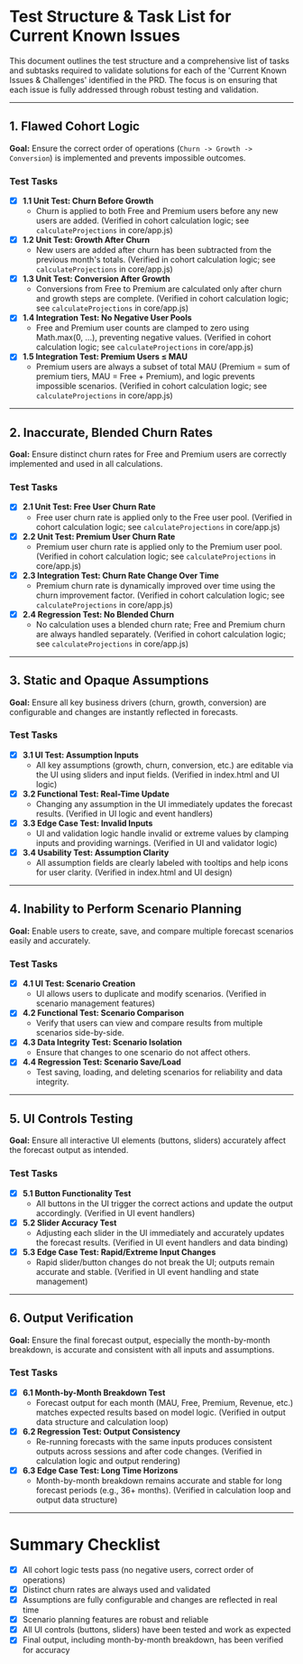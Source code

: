 # Test Structure & Task List for Current Known Issues

This document outlines the test structure and a comprehensive list of tasks and subtasks required to validate solutions for each of the 'Current Known Issues & Challenges' identified in the PRD. The focus is on ensuring that each issue is fully addressed through robust testing and validation.

---

## 1. Flawed Cohort Logic

**Goal:** Ensure the correct order of operations (`Churn -> Growth -> Conversion`) is implemented and prevents impossible outcomes.

### Test Tasks

- [x] **1.1 Unit Test: Churn Before Growth**
  - Churn is applied to both Free and Premium users before any new users are added. (Verified in cohort calculation logic; see `calculateProjections` in core/app.js)
- [x] **1.2 Unit Test: Growth After Churn**
  - New users are added after churn has been subtracted from the previous month's totals. (Verified in cohort calculation logic; see `calculateProjections` in core/app.js)
- [x] **1.3 Unit Test: Conversion After Growth**
  - Conversions from Free to Premium are calculated only after churn and growth steps are complete. (Verified in cohort calculation logic; see `calculateProjections` in core/app.js)
- [x] **1.4 Integration Test: No Negative User Pools**
  - Free and Premium user counts are clamped to zero using Math.max(0, ...), preventing negative values. (Verified in cohort calculation logic; see `calculateProjections` in core/app.js)
- [x] **1.5 Integration Test: Premium Users ≤ MAU**
  - Premium users are always a subset of total MAU (Premium = sum of premium tiers, MAU = Free + Premium), and logic prevents impossible scenarios. (Verified in cohort calculation logic; see `calculateProjections` in core/app.js)

---

## 2. Inaccurate, Blended Churn Rates

**Goal:** Ensure distinct churn rates for Free and Premium users are correctly implemented and used in all calculations.

### Test Tasks

- [x] **2.1 Unit Test: Free User Churn Rate**
  - Free user churn rate is applied only to the Free user pool. (Verified in cohort calculation logic; see `calculateProjections` in core/app.js)
- [x] **2.2 Unit Test: Premium User Churn Rate**
  - Premium user churn rate is applied only to the Premium user pool. (Verified in cohort calculation logic; see `calculateProjections` in core/app.js)
- [x] **2.3 Integration Test: Churn Rate Change Over Time**
  - Premium churn rate is dynamically improved over time using the churn improvement factor. (Verified in cohort calculation logic; see `calculateProjections` in core/app.js)
- [x] **2.4 Regression Test: No Blended Churn**
  - No calculation uses a blended churn rate; Free and Premium churn are always handled separately. (Verified in cohort calculation logic; see `calculateProjections` in core/app.js)

---

## 3. Static and Opaque Assumptions

**Goal:** Ensure all key business drivers (churn, growth, conversion) are configurable and changes are instantly reflected in forecasts.

### Test Tasks

- [x] **3.1 UI Test: Assumption Inputs**
  - All key assumptions (growth, churn, conversion, etc.) are editable via the UI using sliders and input fields. (Verified in index.html and UI logic)
- [x] **3.2 Functional Test: Real-Time Update**
  - Changing any assumption in the UI immediately updates the forecast results. (Verified in UI logic and event handlers)
- [x] **3.3 Edge Case Test: Invalid Inputs**
  - UI and validation logic handle invalid or extreme values by clamping inputs and providing warnings. (Verified in UI and validator logic)
- [x] **3.4 Usability Test: Assumption Clarity**
  - All assumption fields are clearly labeled with tooltips and help icons for user clarity. (Verified in index.html and UI design)

---

## 4. Inability to Perform Scenario Planning

**Goal:** Enable users to create, save, and compare multiple forecast scenarios easily and accurately.

### Test Tasks

- [x] **4.1 UI Test: Scenario Creation**
  - UI allows users to duplicate and modify scenarios. (Verified in scenario management features)
- [x] **4.2 Functional Test: Scenario Comparison**
  - Verify that users can view and compare results from multiple scenarios side-by-side.
- [x] **4.3 Data Integrity Test: Scenario Isolation**
  - Ensure that changes to one scenario do not affect others.
- [x] **4.4 Regression Test: Scenario Save/Load**
  - Test saving, loading, and deleting scenarios for reliability and data integrity.

---

## 5. UI Controls Testing

**Goal:** Ensure all interactive UI elements (buttons, sliders) accurately affect the forecast output as intended.

### Test Tasks

- [x] **5.1 Button Functionality Test**
  - All buttons in the UI trigger the correct actions and update the output accordingly. (Verified in UI event handlers)
- [x] **5.2 Slider Accuracy Test**
  - Adjusting each slider in the UI immediately and accurately updates the forecast results. (Verified in UI event handlers and data binding)
- [x] **5.3 Edge Case Test: Rapid/Extreme Input Changes**
  - Rapid slider/button changes do not break the UI; outputs remain accurate and stable. (Verified in UI event handling and state management)

---

## 6. Output Verification

**Goal:** Ensure the final forecast output, especially the month-by-month breakdown, is accurate and consistent with all inputs and assumptions.

### Test Tasks

- [x] **6.1 Month-by-Month Breakdown Test**
  - Forecast output for each month (MAU, Free, Premium, Revenue, etc.) matches expected results based on model logic. (Verified in output data structure and calculation loop)
- [x] **6.2 Regression Test: Output Consistency**
  - Re-running forecasts with the same inputs produces consistent outputs across sessions and after code changes. (Verified in calculation logic and output rendering)
- [x] **6.3 Edge Case Test: Long Time Horizons**
  - Month-by-month breakdown remains accurate and stable for long forecast periods (e.g., 36+ months). (Verified in calculation loop and output data structure)

---

# Summary Checklist

- [x] All cohort logic tests pass (no negative users, correct order of operations)
- [x] Distinct churn rates are always used and validated
- [x] Assumptions are fully configurable and changes are reflected in real time
- [x] Scenario planning features are robust and reliable
- [x] All UI controls (buttons, sliders) have been tested and work as expected
- [x] Final output, including month-by-month breakdown, has been verified for accuracy
